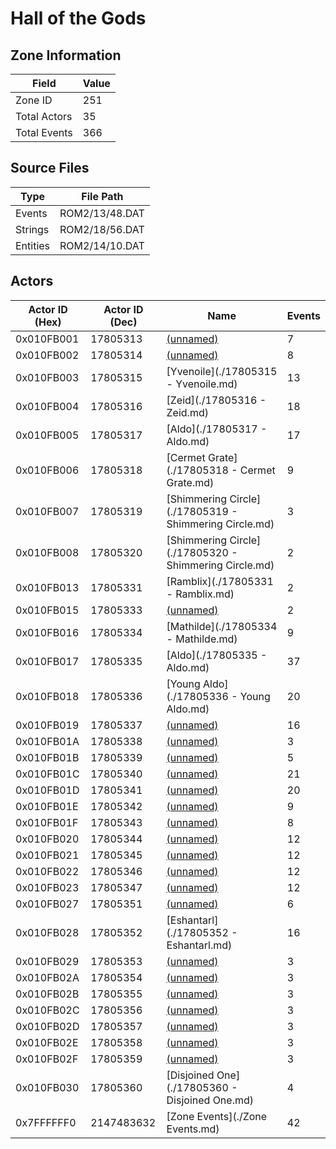 # Hall of the Gods

## Zone Information

| Field        |   Value |
|--------------|---------|
| Zone ID      |     251 |
| Total Actors |      35 |
| Total Events |     366 |

## Source Files

| Type     | File Path      |
|----------|----------------|
| Events   | ROM2/13/48.DAT |
| Strings  | ROM2/18/56.DAT |
| Entities | ROM2/14/10.DAT |

## Actors

| Actor ID (Hex)   |   Actor ID (Dec) | Name                                                   |   Events |
|------------------|------------------|--------------------------------------------------------|----------|
| 0x010FB001       |         17805313 | [(unnamed)](./17805313.md)                             |        7 |
| 0x010FB002       |         17805314 | [(unnamed)](./17805314.md)                             |        8 |
| 0x010FB003       |         17805315 | [Yvenoile](./17805315 - Yvenoile.md)                   |       13 |
| 0x010FB004       |         17805316 | [Zeid](./17805316 - Zeid.md)                           |       18 |
| 0x010FB005       |         17805317 | [Aldo](./17805317 - Aldo.md)                           |       17 |
| 0x010FB006       |         17805318 | [Cermet Grate](./17805318 - Cermet Grate.md)           |        9 |
| 0x010FB007       |         17805319 | [Shimmering Circle](./17805319 - Shimmering Circle.md) |        3 |
| 0x010FB008       |         17805320 | [Shimmering Circle](./17805320 - Shimmering Circle.md) |        2 |
| 0x010FB013       |         17805331 | [Ramblix](./17805331 - Ramblix.md)                     |        2 |
| 0x010FB015       |         17805333 | [(unnamed)](./17805333.md)                             |        2 |
| 0x010FB016       |         17805334 | [Mathilde](./17805334 - Mathilde.md)                   |        9 |
| 0x010FB017       |         17805335 | [Aldo](./17805335 - Aldo.md)                           |       37 |
| 0x010FB018       |         17805336 | [Young Aldo](./17805336 - Young Aldo.md)               |       20 |
| 0x010FB019       |         17805337 | [(unnamed)](./17805337.md)                             |       16 |
| 0x010FB01A       |         17805338 | [(unnamed)](./17805338.md)                             |        3 |
| 0x010FB01B       |         17805339 | [(unnamed)](./17805339.md)                             |        5 |
| 0x010FB01C       |         17805340 | [(unnamed)](./17805340.md)                             |       21 |
| 0x010FB01D       |         17805341 | [(unnamed)](./17805341.md)                             |       20 |
| 0x010FB01E       |         17805342 | [(unnamed)](./17805342.md)                             |        9 |
| 0x010FB01F       |         17805343 | [(unnamed)](./17805343.md)                             |        8 |
| 0x010FB020       |         17805344 | [(unnamed)](./17805344.md)                             |       12 |
| 0x010FB021       |         17805345 | [(unnamed)](./17805345.md)                             |       12 |
| 0x010FB022       |         17805346 | [(unnamed)](./17805346.md)                             |       12 |
| 0x010FB023       |         17805347 | [(unnamed)](./17805347.md)                             |       12 |
| 0x010FB027       |         17805351 | [(unnamed)](./17805351.md)                             |        6 |
| 0x010FB028       |         17805352 | [Eshantarl](./17805352 - Eshantarl.md)                 |       16 |
| 0x010FB029       |         17805353 | [(unnamed)](./17805353.md)                             |        3 |
| 0x010FB02A       |         17805354 | [(unnamed)](./17805354.md)                             |        3 |
| 0x010FB02B       |         17805355 | [(unnamed)](./17805355.md)                             |        3 |
| 0x010FB02C       |         17805356 | [(unnamed)](./17805356.md)                             |        3 |
| 0x010FB02D       |         17805357 | [(unnamed)](./17805357.md)                             |        3 |
| 0x010FB02E       |         17805358 | [(unnamed)](./17805358.md)                             |        3 |
| 0x010FB02F       |         17805359 | [(unnamed)](./17805359.md)                             |        3 |
| 0x010FB030       |         17805360 | [Disjoined One](./17805360 - Disjoined One.md)         |        4 |
| 0x7FFFFFF0       |       2147483632 | [Zone Events](./Zone Events.md)                        |       42 |